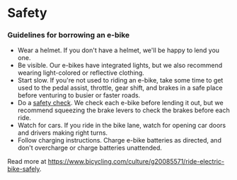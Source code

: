 # Safety

### Guidelines for borrowing an e-bike

* Wear a helmet. If you don't have a helmet, we'll be happy to lend you
    one.
* Be visible. Our e-bikes have integrated lights, but we also recommend
    wearing light-colored or reflective clothing.
* Start slow. If you're not used to riding an e-bike, take some time to
    get used to the pedal assist, throttle, gear shift, and brakes in a
    safe place before venturing to busier or faster roads.
* Do a [safety
    check](https://www.rei.com/learn/expert-advice/pre-ride-inspection.html).
    We check each e-bike before lending it out, but we recommend
    squeezing the brake levers to check the brakes before each ride.
* Watch for cars. If you ride in the bike lane, watch for opening car
    doors and drivers making right turns. 
* Follow charging instructions. Charge e-bike batteries as directed, and
    don't overcharge or charge batteries unattended.

Read more at https://www.bicycling.com/culture/g20085571/ride-electric-bike-safely.

